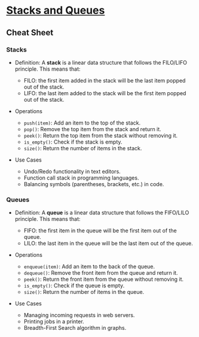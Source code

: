 # [Stacks and Queues](https://codefellows.github.io/common_curriculum/data_structures_and_algorithms/Code_401/class-10/resources/stacks_and_queues.html)

## Cheat Sheet

### Stacks

- Definition: A **stack** is a linear data structure that follows the FILO/LIFO principle. This means that:
  - FILO: the first item added in the stack will be the last item popped out of the stack.
  - LIFO: the last item added to the stack will be the first item popped out of the stack.

- Operations
  - `push(item)`: Add an item to the top of the stack.
  - `pop()`: Remove the top item from the stack and return it.
  - `peek()`: Return the top item from the stack without removing it.
  - `is_empty()`: Check if the stack is empty.
  - `size()`: Return the number of items in the stack.

- Use Cases
  - Undo/Redo functionality in text editors.
  - Function call stack in programming languages.
  - Balancing symbols (parentheses, brackets, etc.) in code.

### Queues

- Definition: A **queue** is a linear data structure that follows the FIFO/LILO principle. This means that:
  - FIFO: the first item in the queue will be the first item out of the queue.
  - LILO: the last item in the queue will be the last item out of the queue.

- Operations
  - `enqueue(item)`: Add an item to the back of the queue.
  - `dequeue()`: Remove the front item from the queue and return it.
  - `peek()`: Return the front item from the queue without removing it.
  - `is_empty()`: Check if the queue is empty.
  - `size()`: Return the number of items in the queue.

- Use Cases
  - Managing incoming requests in web servers.
  - Printing jobs in a printer.
  - Breadth-First Search algorithm in graphs.
